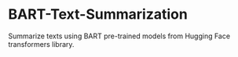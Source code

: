 # BART-Text-Summarization
Summarize texts using BART pre-trained models from Hugging Face transformers library.
